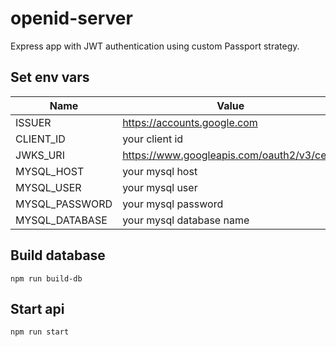 # openid-server
Express app with JWT authentication using custom Passport strategy. 

## Set env vars
Name | Value
-----|--------------------------
ISSUER | https://accounts.google.com
CLIENT_ID | your client id
JWKS_URI | https://www.googleapis.com/oauth2/v3/certs
MYSQL_HOST | your mysql host
MYSQL_USER | your mysql user
MYSQL_PASSWORD | your mysql password
MYSQL_DATABASE | your mysql database name

## Build database
```
npm run build-db
```

## Start api
```
npm run start
```
